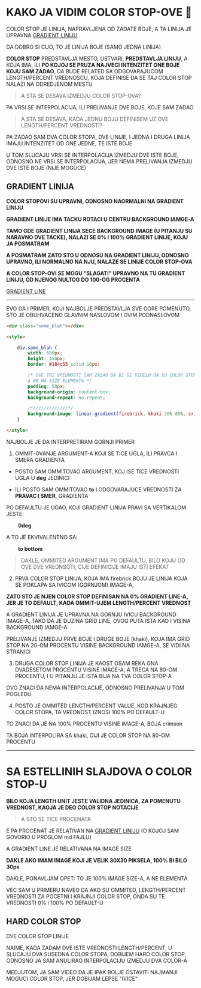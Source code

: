 # KAKO JA VIDIM COLOR STOP-OVE :metal:

COLOR STOP JE LINIJA, NAPRAVLJENA OD ZADATE BOJE, A TA LINIJA JE UPRAVNA [GRADIENT LINIJU](https://mdn.mozillademos.org/files/3537/linear-gradient.png)

DA DOBRO SI CUO, TO JE LINIJA BOJE (SAMO JEDNA LINIJA)

**COLOR STOP** PREDSTAVLJA MESTO, USTVARI, **PREDSTAVLJA LINIJU**, A KOJA IMA, ILI **PO KOJOJ SE PRUZA NAJVECI INTENZITET ONE BOJE KOJU SAM ZADAO**, DA BUDE RELATED SA ODGOVARAJUCOM LENGTH/PERCENT VREDNOSCU, KOJA DEFINISE DA SE TAJ COLOR STOP NALAZI NA ODREDJENOM MESTU

> A STA SE DESAVA IZMEDJU COLOR STOP-OVA?

PA VRSI SE INTERPOLACIJA, ILI PRELIVANJE DVE BOJE, KOJE SAM ZADAO

> A STA SE DESAVA, KADA JEDNU BOJU DEFINISEM UZ DVE LENGTH/PERCENT VREDNOSTI?

PA ZADAO SAM DVA COLOR STOPA, DVE LINIJE, I JEDNA I DRUGA LINIJA IMAJU INTENZITET OD ONE JEDNE, TE ISTE BOJE

U TOM SLUCAJU VRSI SE INTERPOLACIJA IZMEDJU DVE ISTE BOJE, ODNOSNO NE VRSI SE INTERPOLACIJA, JER NEMA PRELIVANJA IZMEDJU DVE ISTE BOJE (NIJE MOGUCE)

## GRADIENT LINIJA

**COLOR STOPOVI SU UPRAVNI, ODNOSNO NAORMALNI NA GRADIENT LINIJU**

**GRADIENT LINIJE IMA TACKU ROTACI U CENTRU BACKGROUND IAMGE-A**

**TAMO GDE GRADIENT LINIJA SECE BACKGROUND IMAGE (U PITANJU SU NARAVNO DVE TACKE), NALAZI SE 0% I 100% GRADIENT LINIJE, KOJU JA POSMATRAM**

**A POSMATRAM ZATO STO U ODNOSU NA GRADIENT LINIJU, ODNOSNO UPRAVNO, ILI NORMALNO NA NJU, NALAZE SE LINIJE COLOR STOP-OVA**

**A COLOR STOP-OVI SE MOGU "SLAGATI" UPRAVNO NA TU GRADIENT LINIJU, OD NJENOG NULTOG DO 100-OG PROCENTA**

[GRADIENT LINE](https://mdn.mozillademos.org/files/3537/linear-gradient.png)

****
EVO GA I PRIMER, KOJI NAJBOLJE PREDSTAVLJA SVE GORE POMENUTO, STO JE OBUHVACENO GLAVNIM NASLOVOM I OVIM PODNASLOVOM

```HTML
<div class="some_blah"></div>

<style>

    div.some_blah {
        width: 680px;
        height: 450px;
        border: #184c55 solid 10px;

        /* OVE TRI VREDNOSTI SAM ZADAO DA BI SE VIDELO DA SU COLOR STOP VREDNOSTI RELATIVNE NA BACKGROUND IMAGE SIZE
        A NE NA SIZE ELEMENTA */
        padding: 58px;
        background-origin: content-box;
        background-repeat: no-repeat;

        /*/////////////*/
        background-image: linear-gradient(firebrick, khaki 20% 80%, crimson);
    }

</style>
```

NAJBOLJE JE DA INTERPRETIRAM GORNJI PRIMER

1. OMMIT-OVANJE ARGUMENT-A KOJI SE TICE UGLA, ILI PRAVCA I SMERA GRADIENTA

- POSTO SAM OMMITOVAO ARGUMENT, KOJ ISE TICE VREDNOSTI UGLA U **deg** JEDINICI

- ILI POSTO SAM OMMITOVAO **to** I ODGOVARAJUCE VREDNOSTI ZA **PRAVAC I SMER**, GRADIENTA

PO DEFAULTU JE UGAO, KOJI GRADIENT LINIJA PRAVI SA VERTIKALOM JESTE:

&nbsp;&nbsp;&nbsp;&nbsp;&nbsp;&nbsp;&nbsp;&nbsp;**0deg**

A TO JE EKVIVALENTNO SA:

&nbsp;&nbsp;&nbsp;&nbsp;&nbsp;&nbsp;&nbsp;&nbsp;**to bottom**

> DAKLE, OMMITED ARGUMENT IMA PO DEFAULTU, BILO KOJU OD OVE DVE VREDNSOTI, CIJE DEFINICIJE IMAJU ISTI EFEKAT

2. PRVA COLOR STOP LINIJA, KOJA IMA firebrick BOJU JE LINIJA KOJA SE POKLAPA SA IVICOM (GORNJOM) IMAGE-A,

**ZATO STO JE NJEN COLOR STOP DEFINISAN NA 0% GRADIENT LINE-A, JER JE TO DEFAULT, KADA OMMIT-UJEM LENGTH/PERCENT VREDNOST**

A GRADIENT LINIJA JE UPRAVNA NA GORNJU IVICU BACKGROUND IMAGE-A, TAKO DA JE DUZINA GRID LINE, OVOG PUTA ISTA KAO I VISINA BACKGROUND IAMGE-A

PRELIVANJE IZMEDJU PRVE BOJE I DRUGE BOJE (khaki), KOJA IMA GRID STOP NA 20-OM PROCENTU VISINE BACKGROUND IAMGE-A, SE VIDI NA STRANICI

3. DRUGA COLOR STOP LINIJA JE KAOST OSAM REKA ONA DVADESETOM PROCENTU VISINE IMAGE-A, A TRECA NA 80-OM PROCENTU, I U PITANJU JE ISTA BIJA NA TVA COLOR STOP-A

OVO ZNACI DA NEMA INTERPOLACIJE, ODNOSNO PRELIVANJA U TOM POGLEDU

4. POSTO JE OMMITED LENGTH/PERCENT VALUE, KOD KRAJNJEG COLOR STOPA, TA VREDNOST IZNOSI 100% PO DEFAULT-U

TO ZNACI DA JE NA 100% PROCENTU VISINE IMAGE-A, BOJA crimson

TA BOJA INTERPOLIRA SA khaki, CIJI JE COLOR STOP NA 80-OM PROCENTU

****

# SA ESTELLINIH SLAJDOVA O COLOR STOP-U

**BILO KOJA LENGTH UNIT JESTE VALIDNA JEDINICA, ZA POMENUTU VREDNOST, KAOJA JE DEO COLOR STOP NOTACIJE**

> A STO SE TICE PROCENATA

E PA PROCENAT JE RELATIVAN NA [GRADIENT LINIJU](https://mdn.mozillademos.org/files/3537/linear-gradient.png) (O KOJOJ SAM GOVORIO U PROSLOM md FAJLU)

A GRADIENT LINE JE RELATIVANA NA IMAGE SIZE

**DAKLE AKO IMAM IMAGE KOJI JE VELIK 30X30 PIKSELA, 100% BI BILO 30px**

DAKLE, PONAVLJAM OPET: TO JE 100% IMAGE SIZE-A, A NE ELEMENTA

VEC SAM U PRIMERU NAVEO DA AKO SU OMMITED, LENGTH/PERCENT VREDNOSTI ZA POCETNI I KRAJNJI COLOR STOP, ONDA SU TE VREDNOSTI 0% i 100% PO DEFAULT-U

## HARD COLOR STOP

DVE COLOR STOP LINIJE

NAIME, KADA ZADAM DVE ISTE VREDNOSTI LENGTH/PERCENT, U SLUCAJU DVA SUSEDNA COLOR STOPA, DOBIJEM HARD COLOR STOP, ODNOSNO JA SAM ANULIRAO INTERPOLACIJU IZMEDJU DVA COLOR-A

MEDJUTOM, JA SAM VIDEO DA JE IPAK BOLJE OSTAVITI NAJMANJI MOGUCI COLOR STOP, JER DOBIJAM LEPSE "IVICE"



